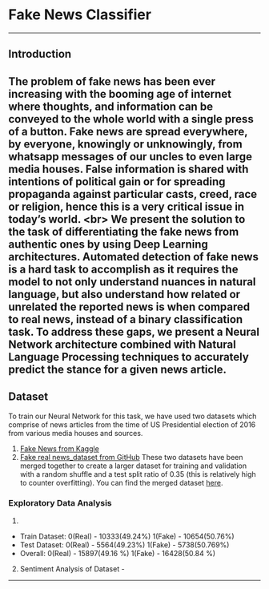 # Fake News Classifier
---
## Introduction
The problem of fake news has been ever increasing with the booming age of internet where thoughts, and information can be conveyed to the whole world with a single press of a button. Fake news are spread everywhere, by everyone, knowingly or unknowingly, from whatsapp messages of our uncles to even large media houses. False information is shared with intentions of political gain or for spreading propaganda against particular casts, creed, race or religion, hence this is a very critical issue in today’s world. <br\>
We present the solution to the task of differentiating the fake news from authentic ones by using Deep Learning architectures. Automated detection of fake news is a hard task to accomplish as it requires the model to not only understand nuances in natural language, but also understand how related or unrelated the reported news is when compared to real news, instead of a binary classification task. To address these gaps, we present a Neural Network architecture combined with Natural Language Processing techniques to accurately predict the stance for a given news article.
---
## Dataset
To train our Neural Network for this task, we have used two datasets which comprise of news articles from the time of US Presidential election of 2016 from various media houses and sources.
1. [Fake News from Kaggle](https://www.kaggle.com/c/fake-news/data)
2. [Fake real news_dataset from GitHub](https://github.com/joolsa/fake_real_news_dataset)
These two datasets have been merged together to create a larger dataset for training and validation with a random shuffle and a test split ratio of 0.35 (this is relatively high to counter overfitting). You can find the merged dataset [here](https://drive.google.com/file/d/1SiM34MdY4U_Yj0L8kMdhuffykkJvu-0F/view?usp=sharing).

### Exploratory Data Analysis
1.
- Train Dataset:  0(Real) - 10333(49.24%)   1(Fake) - 10654(50.76%)
- Test Dataset: 0(Real) - 5564(49.23%)   1(Fake) - 5738(50.769%)   
- Overall: 0(Real) - 15897(49.16 %)  1(Fake) - 16428(50.84 %)
2. Sentiment Analysis of Dataset -

---
##

